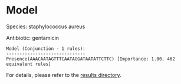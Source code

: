 
# Model

Species: staphylococcus aureus

Antibiotic: gentamicin

```
Model (Conjunction - 1 rules):
------------------------------
Presence(AAACAATAGTTTCAATAGGATAATATTCTTC) [Importance: 1.00, 462 equivalent rules]

```

For details, please refer to the [results directory](../../../../../results/scm_b/staphylococcus%20aureus/gentamicin/repeat_2/).


